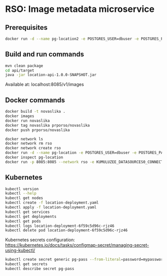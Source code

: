 # RSO: Image metadata microservice

## Prerequisites

```bash
docker run -d --name pg-location2 -e POSTGRES_USER=dbuser -e POSTGRES_PASSWORD=postgres -e POSTGRES_DB=location -p 5432:5432 postgres:14
```

## Build and run commands
```bash
mvn clean package
cd api/target
java -jar location-api-1.0.0-SNAPSHOT.jar
```
Available at: localhost:8085/v1/images

## Docker commands
```bash
docker build -t novaslika .   
docker images
docker run novaslika    
docker tag novaslika prporso/novaslika   
docker push prporso/novaslika  
```
```bash
docker network ls  
docker network rm rso
docker network create rso
docker run -d --name pg-location -e POSTGRES_USER=dbuser -e POSTGRES_PASSWORD=postgres -e POSTGRES_DB=location -p 5432:5432 --network rso postgres:13
docker inspect pg-location
docker run -p 8085:8085 --network rso -e KUMULUZEE_DATASOURCES0_CONNECTIONURL=jdbc:postgresql://pg-location:5432/location prporso/location:2022-11-14-12-45-13
```

## Kubernetes
```bash
kubectl version
kubectl --help
kubectl get nodes
kubectl create -f location-deployment.yaml 
kubectl apply -f location-deployment.yaml 
kubectl get services 
kubectl get deployments
kubectl get pods
kubectl logs location-deployment-6f59c5d96c-rjz46
kubectl delete pod location-deployment-6f59c5d96c-rjz46
```

Kubernetes secrets configuration: https://kubernetes.io/docs/tasks/configmap-secret/managing-secret-using-kubectl/

```bash
kubectl create secret generic pg-pass --from-literal=password=mypassword
kubectl get secrets
kubectl describe secret pg-pass
```


